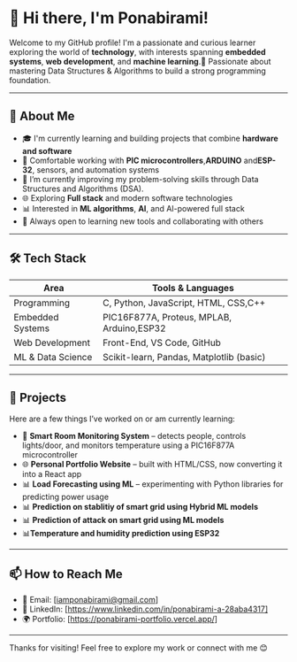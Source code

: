 # 👋 Hi there, I'm Ponabirami!

Welcome to my GitHub profile! I'm a passionate and curious learner exploring the world of **technology**, with interests spanning **embedded systems**, **web development**, and **machine learning**.🧠 Passionate about mastering Data Structures & Algorithms to build a strong programming foundation.

---

## 🚀 About Me

- 🎓 I'm currently learning and building projects that combine **hardware and software**
- 🤖 Comfortable working with **PIC microcontrollers**,**ARDUINO** and**ESP-32**, sensors, and automation systems
- 🌱 I’m currently improving my problem-solving skills through Data Structures and Algorithms (DSA).
- 🌐 Exploring **Full stack** and modern software technologies
- 📊 Interested in **ML algorithms**, **AI**, and AI-powered full stack
- 🌱 Always open to learning new tools and collaborating with others

---

## 🛠️ Tech Stack

| Area              | Tools & Languages                        |
|-------------------|------------------------------------------|
| Programming       | C, Python, JavaScript, HTML, CSS,C++         |
| Embedded Systems  | PIC16F877A, Proteus, MPLAB, Arduino,ESP32      |
| Web Development   | Front-End, VS Code, GitHub   |
| ML & Data Science | Scikit-learn, Pandas, Matplotlib (basic) |

---

## 📁 Projects

Here are a few things I’ve worked on or am currently learning:

- 🔧 **Smart Room Monitoring System** – detects people, controls lights/door, and monitors temperature using a PIC16F877A microcontroller
- 🌐 **Personal Portfolio Website** – built with HTML/CSS, now converting it into a React app
- 📊 **Load Forecasting using ML** – experimenting with Python libraries for predicting power usage
- 📊 **Prediction on stablitiy of smart grid using Hybrid ML models**
- 📊 **Prediction of attack on smart grid using ML models**
- 📊**Temperature and humidity prediction using ESP32**

---

## 📫 How to Reach Me

- 📧 Email: [iamponabirami@gmail.com]
- 🔗 LinkedIn: [https://www.linkedin.com/in/ponabirami-a-28aba4317]
- 🌍 Portfolio: [https://ponabirami-portfolio.vercel.app/]

---

Thanks for visiting! Feel free to explore my work or connect with me 😊

